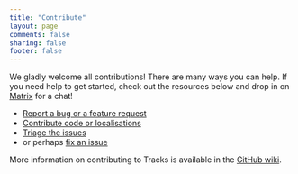 ```yaml
---
title: "Contribute"
layout: page
comments: false
sharing: false
footer: false
---
```


We gladly welcome all contributions! There are many ways you can help.
If you need help to get started, check out the resources below and drop
in on [Matrix](https://matrix.to/#/#tracks:matrix.org) for a chat!

* [Report a bug or a feature request](https://github.com/TracksApp/tracks/issues)
* [Contribute code or localisations](https://github.com/TracksApp/tracks/blob/master/CONTRIBUTING.md)
* [Triage the issues](https://github.com/TracksApp/tracks/issues)
* or perhaps [fix an issue](https://github.com/TracksApp/tracks/issues?q=is%3Aopen+is%3Aissue+label%3A%22good+first+issue%22)

More information on contributing to Tracks is available in the [GitHub wiki](https://github.com/TracksApp/tracks/wiki/How-to-contribute).
